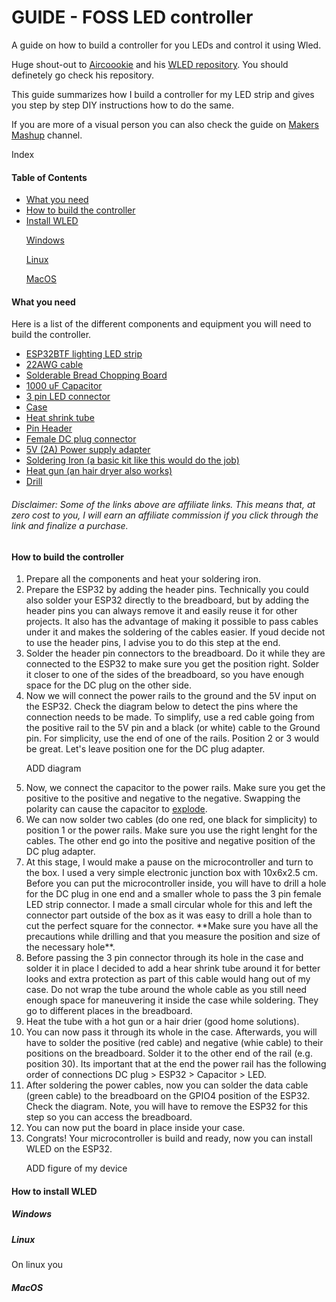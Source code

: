 <h1> GUIDE - FOSS LED controller </h1>
A guide on how to build a controller for you LEDs and control it using Wled. 

<!-- description -->
<div>
  <p>
    Huge shout-out to <a target="_blank" href="https://github.com/Aircoookie/WLED">Aircoookie</a> and his <a target="_blank" href="https://github.com/Aircoookie/WLED">WLED repository</a>. You should definetely go check his repository. 
  </p>
  <p>
    This guide summarizes how I build a controller for my LED strip and gives you step by step DIY instructions how to do the same.
  </p>
  <p>
    If you are more of a visual person you can also check the guide on <a target="_blank" href="https://www.youtube.com/watch?v=_wZEJPShvmI">Makers Mashup</a> channel.
  </p>
</div>

<!-- Index-->

Index
<h4>
  Table of Contents
</h4>
<ul>
  <li><a href="#what-you-need">What you need</a></li>
  <li><a href="#building">How to build the controller</a></li>
  <li><a href="#wled">Install WLED</a></li>
    <dl><a href="windows">Windows</a></dl>
    <dl><a href="linux">Linux</a></dl>
    <dl><a href="Max">MacOS</a></dl>

</ul>

<!-- List of components needed -->
<h4 id="what-you-need">What you need</h4>
<p>Here is a list of the different components and equipment you will need to build the controller.</p>
<ul>
  <li>
    <a target="_blank" href="https://www.amazon.de/dp/B0CH9JYNMH?psc=1&_encoding=UTF8&tag=flhub-21&linkCode=ur2&linkId=5e8e8686c2825231051a55fb24c847f2&camp=1638&creative=6742">ESP32</a><a target="_blank" href="https://www.amazon.de/dp/B01CDTEFAQ?psc=1&_encoding=UTF8&tag=flhub-21&linkCode=ur2&linkId=b3f8b093f5ddb8f3de39363ae62fabd5&camp=1638&creative=6742">BTF lighting LED strip</a>
  </li>
  <li>
    <a target="_blank" href="https://www.amazon.de/-/en/Gebildet-Electric-Flexible-Connection-Oxygen-Free/dp/B0BG3W15YT?dib=eyJ2IjoiMSJ9.1KIqM_msf5bOJzSkH1ew8mpkRV9ON6T-JkpoG9VBrVNiQsBOy89PVl9_OxJ3WE52dZQ2NwPvhQfohTIVtA9uTdrEeeiJJAPTrq25blI_kGLVwsQcBmtw9uFV5yNYrgs_dZ3xnOrRc1s9acYoimm7y3bca-84lVwHo9U46wYOgbKhuAMUjt-Xy6J_0iJHgT5fWcUpq3opJyRQpXT_dCYemLRv1_L1Vhb6aBbEgtndBn2SdkT2JgZK1j0tg-6RY1d7_cKGvbd6RSDbv6b0286VtzrH7L6tx3arj0Nl6txS4KA.qZ71FKLbXAXQjmTYETNYcB8YM56PsqjJkf6iahdto4Q&amp;dib_tag=se&_encoding=UTF8&tag=flhub-21&linkCode=ur2&linkId=576c6aababe3138b3a46847e62dd7fc6&camp=1638&creative=6742">22AWG cable</a>
  </li>
  <li>
    <a target="_blank" href="https://www.amazon.de/-/en/ELECTROCOOKIE-Solderable-Chopping-Electronics-Gold-Plated/dp/B07ZV8FWM4?dib=eyJ2IjoiMSJ9.R8hifUH4Z4qV9mqzrm8pVhDFbzQceLYM5MTMFrhtIJ_TUnCFGWB4L2hBIKa5Kvxg9CJFdvNoug8qikf_ctEGvEToVgCKg-ne8Q_VB1-ZWeL6DX10raUdNJ_N66KOxJEF3Fnw6C_Cle0v2xN8uNRN08peYrERas7X0KwwmtmGJ8bSHUUgeLFxoYTy6OaHKGxBDL8XnqQ_XeBmko_0kLd10P6hJlL349v9eJYQZcgpcrqBEKb8CvrxGSpQe73oA-2bh7iFQ0sCTnmDmMb1hwucuTw0B6XMj__RIquTRz2JRgQ.OutE2IY-4E1z_wexHk4j18ZhPaH_eyhJy9p5aLWQquk&amp;dib_tag=se&_encoding=UTF8&tag=flhub-21&linkCode=ur2&linkId=06c6f7d91402c0890aab6fb216574041&camp=1638&creative=6742">Solderable Bread Chopping Board </a>
  </li>
  <li>
    <a target="_blank" href="https://www.amazon.de/dp/B00LPWIM98?psc=1&_encoding=UTF8&tag=flhub-21&linkCode=ur2&linkId=211c7eebfa54a5625c0967cfe80e132f&camp=1638&creative=6742">1000 uF Capacitor</a>
  </li>
 <li>
   <a target="_blank" href="https://www.amazon.de/-/en/3PIN-SM/dp/B01DC0KIT2?dib=eyJ2IjoiMSJ9.UtMqHJDKSZoZ1n7XYeASs_LOCJQviBdJ2hbNelUnE73aG3rCD2k4SYQxh5w89FOuyeTolSPvgeRr88dwWai2-tWnz33-2M6h_oGuuPVpzzXFwXpagqb7qjM5qO7-u7ZKpqTWJ-0T5FA_4RVL1t9M8rTS5mZ1R7pzq-v4Z1PVxczj0gB07y3TvFEXha4Ma6Hn-vvfgxE_WxRjtzSHInapuLMN1ENZxhq4laLXCe-2Baaus1DBMZZRVC7TQeVT7PgHQrogDc2XGGtKN52d0spcW8_FYQVx8QX0DByOLJLaXmg.Fhwc6EovLJEJ3IFUYlHUDwpyZz8oSAg3lMohqoosjO0&amp;dib_tag=se&_encoding=UTF8&tag=flhub-21&linkCode=ur2&linkId=765d2f649aec2928511a67563f6c5e24&camp=1638&creative=6742">3 pin LED connector</a>
 </li>
  <li>
    <a target="_blank" href="https://www.amazon.de/dp/B09CH8QBJN?&_encoding=UTF8&tag=flhub-21&linkCode=ur2&linkId=ec213bb0bc51d7d075939477411e1021&camp=1638&creative=6742">Case</a>
  </li>
  <li>
    <a target="_blank" href="https://www.amazon.de/-/en/17893/dp/B003H9CJ1Y?dib=eyJ2IjoiMSJ9.1R0jS4Qs2cda5Vry4e1XR3COvrSttgudBiP6oy1Mad84Zw80DkovYrZlh-LTGmDObYHKzmLY02CbwRUElC7DvjP1ZpMLxtXfm66u__qt7EJGdxD6i2rd_7U7iJV1iZhzpi6uxOvsppBPs6iT4oZ1NE06-uFc0DGiXmy0irFDYA5T7iMKS1q2xbN8xgjwafnaACx-EreX4KyT36zUPXP1ZQM2I6HtFLZ_LuG0e4sMeG3TNhbvlM_uIBCj0a8z3YPgdLNLqRnWwaiH2hI7sIJ_uMrzeEJ7utU9OKtCIQHUXCU.uLzurU4WGO1fWf42sTHAUK-8oSEZfgObOKKGq2DNjWU&amp;dib_tag=se&_encoding=UTF8&tag=flhub-21&linkCode=ur2&linkId=4cc363e9362d0626f88950d4f2d42cf8&camp=1638&creative=6742">Heat shrink tube</a>
  </li>
  <li>
    <a target="_blank" href="https://www.amazon.de/-/en/Assortment-Stackable-Breakaway-Arduino-Prototype/dp/B07CWSXY7P?dib=eyJ2IjoiMSJ9.9S4dcSq_QjxNncwZaJt6LTsVEFLR6baM750-POiAPlTPRPMnXLWtuxgnXBOPSBLyXXEgesAwi7zr4cv_vRUaGKAKq7RMpNaNNVFt6BvwNjD2UkL85pTaZbAqTLigxbXSAOpCCBjd_lSMX6Xvc5r1dG153KQfdZ9hlhbF3WYC-RdcKYDwn8ThsslTZH-A36A951nUj0_Od-f4iKntVeMwEADftXnAPBg32junYtkZsnJr-Xo4437rW_1z7pjYSsKHBvpfrsm0i6l6O8bt0r23vpB-6aJrWDnbdVLw4m9gleA.S8EH7mYp2sJtMj58zSWPIOzfWFB6FEunUeBjXi6NWEw&amp;dib_tag=se&_encoding=UTF8&tag=flhub-21&linkCode=ur2&linkId=63876dabbd4d9554c9ce62958c4daa03&camp=1638&creative=6742">Pin Header </a>
  </li>
  <li>
    <a target="_blank" href="https://www.amazon.de/-/en/Female-Socket-Adapter-Camera-Connector/dp/B0BR6PQ64L?dib=eyJ2IjoiMSJ9.xtkUgB1ky1P8tc5s6qeKrgIpzcyIA9Xhy6qzCY3h6sHoPLDgMCGV3CA5KY31nTPmz9NJ5LrlSj08RFL5E6lOE6DL1W9_FWHJoY2gtFOa6mcqHuA37a0TqhXYcXqrXqxqlW1sEJH-5FwJEJlg3UF_xr0qTZM8Z2-D39HB_8Dtyg8yCVU9gcd7iftaoUhs4yjgJoS3sK-xJ2BGEnGRewl7TAtu5OFMQnfKjtuMatmZwwM.88Hvhw5fT4OJ7XrCiFp1HHDeUyVXpAIQQyvYxa94d5g&amp;dib_tag=se&_encoding=UTF8&tag=flhub-21&linkCode=ur2&linkId=7c92873d73a4de67695ca3c6d5a25988&camp=1638&creative=6742">Female DC plug connector</a>
  </li>
  <li>
    <a target="_blank" href="https://www.amazon.de/-/en/Switching-100V-240V-Universal-Transformer-Cordless-5-V-2-pieces/dp/B0BK9Q7S7C?dib=eyJ2IjoiMSJ9.MuJPF2nk797D8SB68dCuU6pESXZkdWflvJ5wWsCqpfgP0XaXGdqGNUW_5HB2ltISqnOiuvACVHedkRojFlRPdcPPd88zdwPJ0puYbjitP_RhLDPK74johAlDyieK5EjOG1lS8Hx-b-Um5zwvJOtWURMhBlQkAdwChCBOVeJe6TwDOg9le1zn3yaW9yIw8m0jQ9FbVk8sLRanvkzSvbBXsaWYtlJJCzsaTZWm1K-JTFYBpIGQfZfySsI6xeo6ls2ipfGwikGW4V14DZ8TxPAkC5RVVgC3PVuBBZQpt14zcl8.QEH9vBQViOvQ2_pwbXfh69gI2b73HjpJXNfiifj2cgA&amp;dib_tag=se&_encoding=UTF8&tag=flhub-21&linkCode=ur2&linkId=43ddafd6e9e31534e84c4d84b92d70bf&camp=1638&creative=6742">5V (2A) Power supply adapter </a>
  </li>
  <li>
    <a target="_blank" href="https://www.amazon.de/gp/product/B09CKTYTVJ?psc=1&_encoding=UTF8&tag=flhub-21&linkCode=ur2&linkId=af94a1985c185519fb49b90e8135d98a&camp=1638&creative=6742">Soldering Iron (a basic kit like this would do the job)</a>
  </li>
  <li> 
    <a target="_blank" href="https://www.amazon.de/-/en/KX1650-QS/dp/B004XZFZL2?dib=eyJ2IjoiMSJ9.6_3pvUAPvgLmuM6bTS-6orW4c7AqlDlIyZhdIQgcOcPUk73jSQQarBxr5BaFTKnVKc5WOQduULp3i0eJ5Nn53ay3H7uionF4Iz2eFeWDApCzjk--W60XNghmwJGmTrq3HDhCKBI2ILhez5A60M7XLVeXwDXxvTmCwpEjYi9Vo4wZT3ZQKVVSaWEfLaknDpVbWQCzXu1iKt0wYttrTip3MyUzbdlCq3c1CRI9pibUjEI.W23293o5taMBLDBOsPx_EJ_auIy54M_Rsp74nNF3msk&amp;dib_tag=se&_encoding=UTF8&tag=flhub-21&linkCode=ur2&linkId=26f122594f93b4ca88e5c517d80f5f2b&camp=1638&creative=6742">Heat gun (an hair dryer also works)</a>  
  </li>
  <li> 
    <a target="_blank" href="https://www.amazon.de/gp/product/B000EBN174?psc=1&_encoding=UTF8&tag=flhub-21&linkCode=ur2&linkId=343df24964547b315cc2deefd445b94e&camp=1638&creative=6742">Drill</a>
  </li>
</ul>

<h6>
  Disclaimer: Some of the links above are affiliate links. This means that, at zero cost to you, I will earn an affiliate commission if you click through the link and finalize a purchase.
</h6>

<!-- Instructions -->
<h4 id="building">How to build the controller</h4>
<ol>
  <li>Prepare all the components and heat your soldering iron.</li>
  <li>Prepare the ESP32 by adding the header pins. Technically you could also solder your ESP32 directly to the breadboard, but by adding the header pins you can always remove it and easily reuse it for other projects. It also has the advantage of making it possible to pass cables under it and makes the soldering of the cables easier. If youd decide not to use the header pins, I advise you to do this step at the end.</li>
  <li>Solder the header pin connectors to the breadboard. Do it while they are connected to the ESP32 to make sure you get the position right. Solder it closer to one of the sides of the breadboard, so you have enough space for the DC plug on the other side.</li>
  <li>Now we will connect the power rails to the ground and the 5V input on the ESP32. Check the diagram below to detect the pins where the connection needs to be made. To simplify, use a red cable going from the positive rail to the 5V pin and a black (or white) cable to the Ground pin. For simplicity, use the end of one of the rails. Position 2 or 3 would be great. Let's leave position one for the DC plug adapter.</li>

ADD diagram
  
  <li>Now, we connect the capacitor to the power rails. Make sure you get the positive to the positive and negative to the negative. Swapping the polarity can cause the capacitor to <a target="_blank" href="https://youtu.be/xjchpcL63Zo?si=n7bRZdduHTCb5K_G&t=18">explode</a>.</li>
  <li>We can now solder two cables (do one red, one black for simplicity) to position 1 or the power rails. Make sure you use the right lenght for the cables. The other end go into the positive and negative position of the DC plug adapter.</li>
  <li>At this stage, I would make a pause on the microcontroller and turn to the box. I used a very simple electronic junction box with 10x6x2.5 cm. Before you can put the microcontroller inside, you will have to drill a hole for the DC plug in one end and a smaller whole to pass the 3 pin female LED strip connector. I made a small circular whole for this and left the connector part outside of the box as it was easy to drill a hole than to cut the perfect square for the connector. **Make sure you have all the precautions while drilling and that you measure the position and size of the necessary hole**.</li>
  <li>Before passing the 3 pin connector through its hole in the case and solder it in place I decided to add a hear shrink tube around it for better looks and extra protection as part of this cable would hang out of my case. Do not wrap the tube around the whole cable as you still need enough space for maneuvering it inside the case while soldering. They go to different places in the breadboard.</li>
  <li>Heat the tube with a hot gun or a hair drier (good home solutions).</li>
  <li>You can now pass it through its whole in the case. Afterwards, you will have to solder the positive (red cable) and negative (whie cable) to their positions on the breadboard. Solder it to the other end of the rail (e.g. position 30). Its important that at the end the power rail has the following order of connections DC plug > ESP32 > Capacitor > LED.</li>
  <li>After soldering the power cables, now you can solder the data cable (green cable) to the breadboard on the GPIO4 position of the ESP32. Check the diagram. Note, you will have to remove the ESP32 for this step so you can access the breadboard.</li>
  <li>You can now put the board in place inside your case.</li>
  <li>Congrats! Your microcontroller is build and ready, now you can install WLED on the ESP32.</li>

  ADD figure of my device

</ol>  

<h4 id="wled">How to install WLED</h4>
<h5 id="windows">Windows</h5>


<h5 id="linux">Linux</h5>
<p>On linux you </p>


<h5 id="Max">MacOS</h5>


  
</ol>





